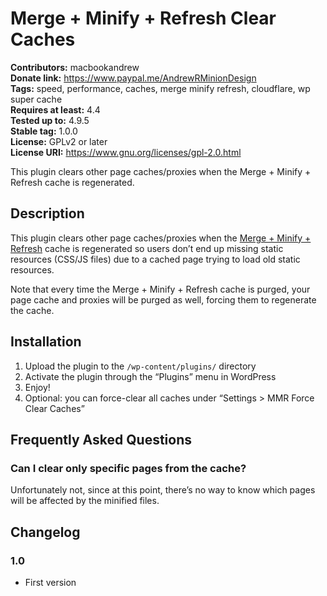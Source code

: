 # Merge + Minify + Refresh Clear Caches #
**Contributors:** macbookandrew  
**Donate link:** https://www.paypal.me/AndrewRMinionDesign  
**Tags:** speed, performance, caches, merge minify refresh, cloudflare, wp super cache  
**Requires at least:** 4.4  
**Tested up to:** 4.9.5  
**Stable tag:** 1.0.0  
**License:** GPLv2 or later  
**License URI:** https://www.gnu.org/licenses/gpl-2.0.html  

This plugin clears other page caches/proxies when the Merge + Minify + Refresh cache is regenerated.

## Description ##

This plugin clears other page caches/proxies when the [Merge + Minify + Refresh](https://wordpress.org/plugins/merge-minify-refresh/) cache is regenerated so users don’t end up missing static resources (CSS/JS files) due to a cached page trying to load old static resources.

Note that every time the Merge + Minify + Refresh cache is purged, your page cache and proxies will be purged as well, forcing them to regenerate the cache.

## Installation ##

1. Upload the plugin to the `/wp-content/plugins/` directory
1. Activate the plugin through the “Plugins” menu in WordPress
1. Enjoy!
1. Optional: you can force-clear all caches under “Settings > MMR Force Clear Caches”

## Frequently Asked Questions ##

### Can I clear only specific pages from the cache? ###

Unfortunately not, since at this point, there’s no way to know which pages will be affected by the minified files.

## Changelog ##

### 1.0 ###
* First version
